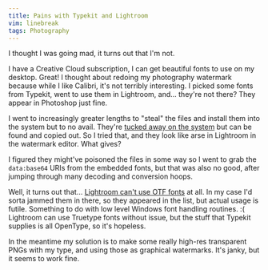 ```yaml
---
title: Pains with Typekit and Lightroom
vim: linebreak
tags: Photography
---
```


I thought I was going mad, it turns out that I'm not.

I have a Creative Cloud subscription, I can get beautiful fonts to use on my desktop. Great! I thought about redoing my photography watermark because while I like Calibri, it's not terribly interesting. I picked some fonts from Typekit, went to use them in Lightroom, and... they're not there? They appear in Photoshop just fine.

I went to increasingly greater lengths to "steal" the files and install them into the system but to no avail. They're [tucked away on the system](http://dylanvalade.com/post/74649521957/how-to-find-synced-typekit-fonts-on-your-computer) but can be found and copied out. So I tried that, and they look like arse in Lightroom in the watermark editor. What gives?

I figured they might've poisoned the files in some way so I went to grab the `data:base64` URIs from the embedded fonts, but that was also no good, after jumping through many decoding and conversion hoops.

Well, it turns out that... [Lightroom can't use OTF fonts](http://feedback.photoshop.com/photoshop_family/topics/lightroom_watermark_editor_font_issues) at all. In my case I'd sorta jammed them in there, so they appeared in the list, but actual usage is futile. Something to do with low level Windows font handling routines. :( Lightroom can use Truetype fonts without issue, but the stuff that Typekit supplies is all OpenType, so it's hopeless.

In the meantime my solution is to make some really high-res transparent PNGs with my type, and using those as graphical watermarks. It's janky, but it seems to work fine.
